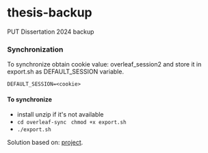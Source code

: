 # thesis-backup
PUT Dissertation 2024 backup

### Synchronization
To synchronize obtain cookie value: overleaf_session2 and store it in export.sh as DEFAULT_SESSION variable. <br>

```DEFAULT_SESSION=<cookie>```

#### To synchronize
- install unzip if it's not available
- ``` cd overleaf-sync ``` ``` chmod +x export.sh```
- ```./export.sh```



Solution based on: [project](https://github.com/kdevo/overleaf-sync).
